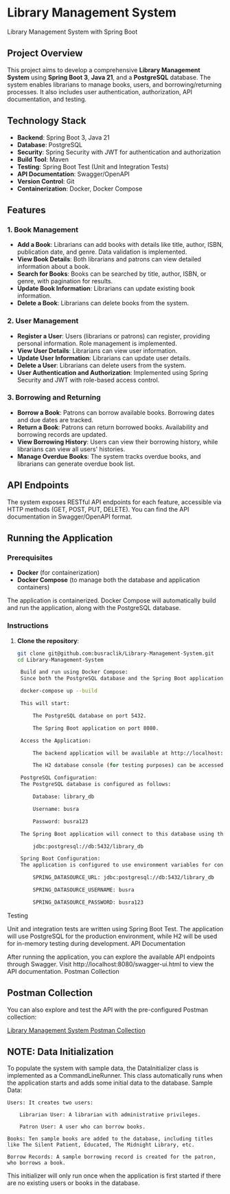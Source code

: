 # Library Management System
Library Management System with Spring Boot

## Project Overview
This project aims to develop a comprehensive **Library Management System** using **Spring Boot 3**, **Java 21**, and a **PostgreSQL** database. The system enables librarians to manage books, users, and borrowing/returning processes. It also includes user authentication, authorization, API documentation, and testing.

## Technology Stack
- **Backend**: Spring Boot 3, Java 21
- **Database**: PostgreSQL
- **Security**: Spring Security with JWT for authentication and authorization
- **Build Tool**: Maven
- **Testing**: Spring Boot Test (Unit and Integration Tests)
- **API Documentation**: Swagger/OpenAPI
- **Version Control**: Git
- **Containerization**: Docker, Docker Compose

## Features
### 1. Book Management
- **Add a Book**: Librarians can add books with details like title, author, ISBN, publication date, and genre. Data validation is implemented.
- **View Book Details**: Both librarians and patrons can view detailed information about a book.
- **Search for Books**: Books can be searched by title, author, ISBN, or genre, with pagination for results.
- **Update Book Information**: Librarians can update existing book information.
- **Delete a Book**: Librarians can delete books from the system.

### 2. User Management
- **Register a User**: Users (librarians or patrons) can register, providing personal information. Role management is implemented.
- **View User Details**: Librarians can view user information.
- **Update User Information**: Librarians can update user details.
- **Delete a User**: Librarians can delete users from the system.
- **User Authentication and Authorization**: Implemented using Spring Security and JWT with role-based access control.

### 3. Borrowing and Returning
- **Borrow a Book**: Patrons can borrow available books. Borrowing dates and due dates are tracked.
- **Return a Book**: Patrons can return borrowed books. Availability and borrowing records are updated.
- **View Borrowing History**: Users can view their borrowing history, while librarians can view all users' histories.
- **Manage Overdue Books**: The system tracks overdue books, and librarians can generate overdue book list.

## API Endpoints
The system exposes RESTful API endpoints for each feature, accessible via HTTP methods (GET, POST, PUT, DELETE). You can find the API documentation in Swagger/OpenAPI format.


## Running the Application

### Prerequisites
- **Docker** (for containerization)
- **Docker Compose** (to manage both the database and application containers)

The application is containerized. Docker Compose will automatically build and run the application, along with the PostgreSQL database.

### Instructions
1. **Clone the repository**:
   ```bash
   git clone git@github.com:busraclik/Library-Management-System.git
   cd Library-Management-System

    Build and run using Docker Compose:
    Since both the PostgreSQL database and the Spring Boot application are containerized, you can use the following command to build and start both containers:

    docker-compose up --build

    This will start:

        The PostgreSQL database on port 5432.

        The Spring Boot application on port 8080.

    Access the Application:

        The backend application will be available at http://localhost:8080.

        The H2 database console (for testing purposes) can be accessed at http://localhost:8080/h2-console.

    PostgreSQL Configuration:
    The PostgreSQL database is configured as follows:

        Database: library_db

        Username: busra

        Password: busra123

    The Spring Boot application will connect to this database using the following URL:

        jdbc:postgresql://db:5432/library_db

    Spring Boot Configuration:
    The application is configured to use environment variables for connecting to the PostgreSQL database:

        SPRING_DATASOURCE_URL: jdbc:postgresql://db:5432/library_db

        SPRING_DATASOURCE_USERNAME: busra

        SPRING_DATASOURCE_PASSWORD: busra123

Testing

Unit and integration tests are written using Spring Boot Test. The application will use PostgreSQL for the production environment, while H2 will be used for in-memory testing during development.
API Documentation

After running the application, you can explore the available API endpoints through Swagger. Visit http://localhost:8080/swagger-ui.html to view the API documentation.
Postman Collection

## Postman Collection

You can also explore and test the API with the pre-configured Postman collection:

[Library Management System Postman Collection](https://www.postman.com/busraclik/library-management-system/collection/zo0ama1/library-management-project?action=share&creator=28859079)

## NOTE: Data Initialization

To populate the system with sample data, the DataInitializer class is implemented as a CommandLineRunner. This class automatically runs when the application starts and adds some initial data to the database.
Sample Data:

    Users: It creates two users:

        Librarian User: A librarian with administrative privileges.

        Patron User: A user who can borrow books.

    Books: Ten sample books are added to the database, including titles like The Silent Patient, Educated, The Midnight Library, etc.

    Borrow Records: A sample borrowing record is created for the patron, who borrows a book.

This initializer will only run once when the application is first started if there are no existing users or books in the database.